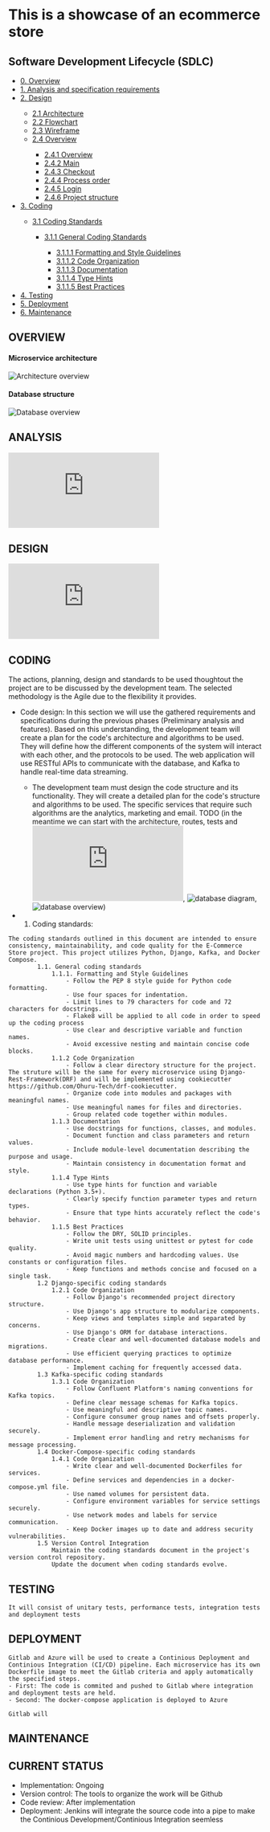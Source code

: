 # This is a showcase of an ecommerce store

## Software Development Lifecycle (SDLC)
<ul>
    <li><a href="#overview">0. Overview</a></li>
    <li><a href="#analysis">1. Analysis and specification requirements</a></li>
    <li><a href="#design">2. Design</a></li>
        <ul>
            <li><a href="#Architecture">2.1 Architecture</a></li>
            <li><a href="#Flowchart">2.2 Flowchart</a></li>
            <li><a href="#Wireframe">2.3 Wireframe</a></li>
            <li><a href="">2.4 Overview</a></li>
                <ul>
                    <li><a href="#Overview">2.4.1 Overview</a></li>
                    <li><a href="#Main">2.4.2 Main</a></li>
                    <li><a href="#Checkout">2.4.3 Checkout</a></li>
                    <li><a href="#Process-order">2.4.4 Process order</a></li>
                    <li><a href="#Login">2.4.5 Login</a></li>
                    <li><a href="#Project-sturcture">2.4.6 Project structure</a></li>
                </ul>
        </ul>
    <li><a href="#coding">3. Coding</a></li>
        <ul>
            <li><a href="#31-coding-standards">3.1 Coding Standards</a></li>
                <ul>
                <li><a href="#311-General-coding-standards">3.1.1 General Coding Standards</a></li>
                    <ul>
                        <li><a href="#3111-Formatting-and-Style-Guidelines">3.1.1.1 Formatting and Style Guidelines</a></li>
                        <li><a href="#3112-Code-Organization">3.1.1.2 Code Organization</a></li>
                        <li><a href="#3113-documentation">3.1.1.3 Documentation</a></li>
                        <li><a href="#3114-Type-Hints">3.1.1.4 Type Hints</a></li>
                        <li><a href="#3115-Best-Practices">3.1.1.5 Best Practices</a></li>
                    </ul>
                </ul>
        </ul>
    <li><a href="#testing">4. Testing</a></li>
    <li><a href="#deployment">5. Deployment</a></li>
    <li><a href="#maintenance">6. Maintenance</a></li>
</ul>

## OVERVIEW
#### Microservice architecture
![Architecture overview](https://github.com/RomanW05/ecommerce/blob/main/blob/Overview.drawio.png)
#### Database structure
![Database overview](https://github.com/RomanW05/ecommerce/blob/main/blob/database_diagram.drawio.png)


## ANALYSIS
![Analysis and requirements](https://github.com/RomanW05/ecommerce/blob/main/documentation/1.Analysis.md)


## DESIGN
![Design](https://github.com/RomanW05/ecommerce/blob/main/documentation/2.Design.md)


## CODING
The actions, planning, design and standards to be used thoughtout the project are to be discussed by the development team. The selected methodology is the Agile due to the flexibility it provides.
* Code design: In this section we will use the gathered requirements and specifications during the previous phases (Preliminary analysis and features). Based on this understanding, the development team will create a plan for the code's architecture and algorithms to be used. They will define how the different components of the system will interact with each other, and the protocols to be used. The web application will use RESTful APIs to communicate with the database, and Kafka to handle real-time data streaming.
    - The development team must design the code structure and its functionality. They will create a detailed plan for the code's structure and algorithms to be used. The specific services that require such algorithms are the analytics, marketing and email. TODO (in the meantime we can start with the architecture, routes, tests and ![database code](https://github.com/RomanW05/ecommerce/blob/main/databases.py), ![database diagram](https://github.com/RomanW05/ecommerce/blob/main/blob/Overview.drawio), ![database overview](https://github.com/RomanW05/ecommerce/blob/main/blob/database_overview.png?raw=true))

*    1. Coding standards:

    The coding standards outlined in this document are intended to ensure consistency, maintainability, and code quality for the E-Commerce Store project. This project utilizes Python, Django, Kafka, and Docker Compose.
            1.1. General coding standards
                1.1.1. Formatting and Style Guidelines
                    - Follow the PEP 8 style guide for Python code formatting.
                    - Use four spaces for indentation.
                    - Limit lines to 79 characters for code and 72 characters for docstrings.
                    - Flake8 will be applied to all code in order to speed up the coding process
                    - Use clear and descriptive variable and function names.
                    - Avoid excessive nesting and maintain concise code blocks.
                1.1.2 Code Organization
                    - Follow a clear directory structure for the project. The struture will be the same for every microservice using Django-Rest-Framework(DRF) and will be implemented using cookiecutter https://github.com/Ohuru-Tech/drf-cookiecutter.
                    - Organize code into modules and packages with meaningful names.
                    - Use meaningful names for files and directories.
                    - Group related code together within modules.
                1.1.3 Documentation
                    - Use docstrings for functions, classes, and modules.
                    - Document function and class parameters and return values.
                    - Include module-level documentation describing the purpose and usage.
                    - Maintain consistency in documentation format and style.
                1.1.4 Type Hints
                    - Use type hints for function and variable declarations (Python 3.5+).
                    - Clearly specify function parameter types and return types.
                    - Ensure that type hints accurately reflect the code's behavior.
                1.1.5 Best Practices
                    - Follow the DRY, SOLID principles.
                    - Write unit tests using unittest or pytest for code quality.
                    - Avoid magic numbers and hardcoding values. Use constants or configuration files.
                    - Keep functions and methods concise and focused on a single task.
            1.2 Django-specific coding standards
                1.2.1 Code Organization
                    - Follow Django's recommended project directory structure.
                    - Use Django's app structure to modularize components.
                    - Keep views and templates simple and separated by concerns.
                    - Use Django's ORM for database interactions.
                    - Create clear and well-documented database models and migrations.
                    - Use efficient querying practices to optimize database performance.
                    - Implement caching for frequently accessed data.
            1.3 Kafka-specific coding standards
                1.3.1 Code Organization
                    - Follow Confluent Platform's naming conventions for Kafka topics.
                    - Define clear message schemas for Kafka topics.
                    - Use meaningful and descriptive topic names.
                    - Configure consumer group names and offsets properly.
                    - Handle message deserialization and validation securely.
                    - Implement error handling and retry mechanisms for message processing.
            1.4 Docker-Compose-specific coding standards
                1.4.1 Code Organization
                    - Write clear and well-documented Dockerfiles for services.
                    - Define services and dependencies in a docker-compose.yml file.
                    - Use named volumes for persistent data.
                    - Configure environment variables for service settings securely.
                    - Use network modes and labels for service communication.
                    - Keep Docker images up to date and address security vulnerabilities.
            1.5 Version Control Integration
                Maintain the coding standards document in the project's version control repository.
                Update the document when coding standards evolve.


## TESTING

    It will consist of unitary tests, performance tests, integration tests and deployment tests


## DEPLOYMENT

    Gitlab and Azure will be used to create a Continious Deployment and Continious Integration (CI/CD) pipeline. Each microservice has its own Dockerfile image to meet the Gitlab criteria and apply automatically the specified steps.
    - First: The code is commited and pushed to Gitlab where integration and deployment tests are held.
    - Second: The docker-compose application is deployed to Azure 

    Gitlab will 

## MAINTENANCE



## CURRENT STATUS
* Implementation: Ongoing
* Version control: The tools to organize the work will be Github
* Code review: After implementation
* Deployment: Jenkins will integrate the source code into a pipe to make the Continious Development/Continious Integration seemless


















